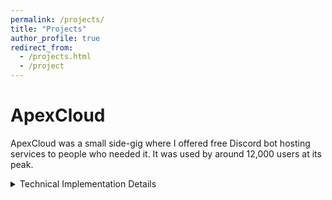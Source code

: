 ```yaml
---
permalink: /projects/
title: "Projects"
author_profile: true
redirect_from: 
  - /projects.html
  - /project
---
```


# ApexCloud

ApexCloud was a small side-gig where I offered free Discord bot hosting services to people who needed it. It was used by around 12,000 users at its peak.

<details>
  <summary>Technical Implementation Details</summary>
  
  <h2>Technologies Used</h2>

  <h3>Backend Management</h3>
  <ul>
    <li><strong>Pterodactyl Panel</strong>: I used <a href="https://pterodactyl.io">Pterodactyl</a> to manage the bots on the backend side. This open-source game server management panel provided a robust foundation for hosting and managing Discord bots with its Docker-based architecture.</li>
  </ul>

  <h3>Frontend & User Management</h3>
  <ul>
    <li><strong>WHMCS</strong>: I used <a href="https://www.whmcs.com">WHMCS</a> as a front-facing application for users. I decided to use it since it's pretty user-friendly for end users and has a lot of customization options and flexibility. One point to note is that it's not open source, so you can only use pre-defined addons/themes.</li>
  </ul>

  <h3>Containerization & Security</h3>
  <ul>
    <li><strong>Docker</strong>: I used Docker to containerize every bot in case of malware or other bad applications before I noticed and took them down. It's also very good to have a general overview of how much resources an instance is using, as well as to limit their total CPU/disk/memory to whatever you want.</li>
  </ul>

  <h3>Web Server & SSL</h3>
  <ul>
    <li><strong>Nginx with Let's Encrypt</strong>: I used nginx with Let's Encrypt for the web server and SSL certifications, ensuring secure connections for all users.</li>
  </ul>

  <h3>CDN & Performance</h3>
  <ul>
    <li><strong>CloudFlare</strong>: I used CloudFlare for proxying and caching to improve performance and provide additional security layers for the hosting service.</li>
  </ul>

</details>